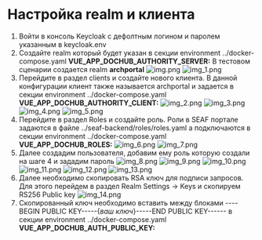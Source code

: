 # Настройка realm и клиента

1. Войти в консоль Keycloak с дефолтным логином и паролем указанным в keycloak.env
2. Создайте realm который будет указан в секции environment ../docker-compose.yaml **VUE_APP_DOCHUB_AUTHORITY_SERVER:**
   В тестовом сценарии создается realm **archportal**
   ![img.png](images/img.png)
   ![img_1.png](images/img_1.png)
3. Перейдите в раздел clients и создайте нового клиента. В данной конфигурации клиент также называется archportal и задается в секции environment ../docker-compose.yaml **VUE_APP_DOCHUB_AUTHORITY_CLIENT:**
   ![img_2.png](images/img_2.png)
   ![img_3.png](images/img_3.png)
   ![img_4.png](images/img_4.png)
   ![img_5.png](images/img_5.png)
4. Перейдите в раздел Roles и создайте роль. Роли в SEAF портале задаются в файле ../seaf-backend/roles/roles.yaml а подключаются в секции environment ../docker-compose.yaml **VUE_APP_DOCHUB_ROLES:**
   ![img_6.png](images/img_6.png)
   ![img_7.png](images/img_7.png)
5. Далее создадим пользователя, добавим ему роль которую создали на шаге 4 и зададим пароль
   ![img_8.png](images/img_8.png)
   ![img_9.png](images/img_9.png)
   ![img_10.png](images/img_10.png)
   ![img_11.png](images/img_11.png)
   ![img_12.png](images/img_12.png)
   ![img_13.png](images/img_13.png)
6. Далее необходимо скопировать RSA ключ для подписи запросов. Для этого перейдем в раздел Realm Settings -> Keys и скопируем RS256 Public key
   ![img_14.png](images/img_14.png)
7. Скопированный ключ необходимо вставить между блоками ----BEGIN PUBLIC KEY-----{_ваш ключ_}-----END PUBLIC KEY------ в секции environment ../docker-compose.yaml **VUE_APP_DOCHUB_AUTH_PUBLIC_KEY:**